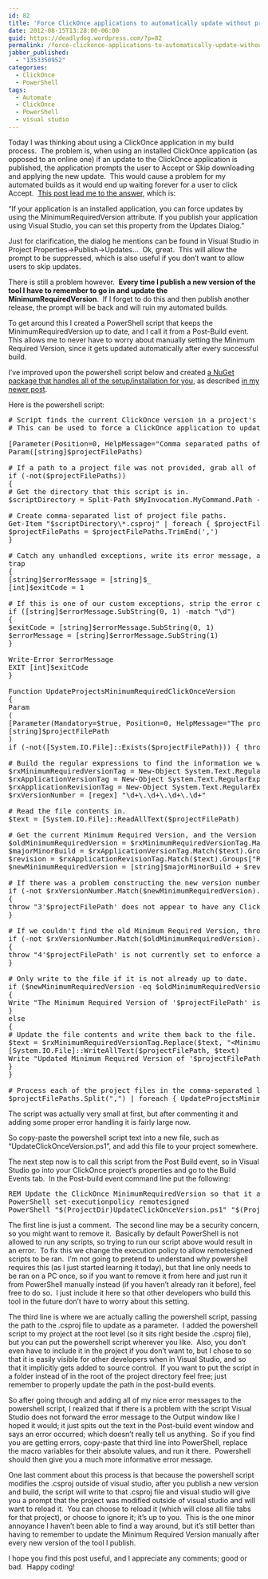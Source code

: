 ```yaml
---
id: 82
title: 'Force ClickOnce applications to automatically update without prompting user - Automatically update MinimumRequiredVersion using PowerShell'
date: 2012-08-15T13:28:00-06:00
guid: https://deadlydog.wordpress.com/?p=82
permalink: /force-clickonce-applications-to-automatically-update-without-prompting-user-automatically-update-minimumrequiredversion-using-powershell/
jabber_published:
  - "1353350952"
categories:
  - ClickOnce
  - PowerShell
tags:
  - Automate
  - ClickOnce
  - PowerShell
  - visual studio
---
```

Today I was thinking about using a ClickOnce application in my build process.  The problem is, when using an installed ClickOnce application (as opposed to an online one) if an update to the ClickOnce application is published, the application prompts the user to Accept or Skip downloading and applying the new update.  This would cause a problem for my automated builds as it would end up waiting forever for a user to click Accept.  [This post lead me to the answer](http://stackoverflow.com/questions/1638066/clickonce-skip-asking-for-update-or-fail-lauch-if-skip-is-selected), which is:

“If your application is an installed application, you can force updates by using the MinimumRequiredVersion attribute. If you publish your application using Visual Studio, you can set this property from the Updates Dialog.”

Just for clarification, the dialog he mentions can be found in Visual Studio in Project Properties->Publish->Updates...  Ok, great.  This will allow the prompt to be suppressed, which is also useful if you don’t want to allow users to skip updates.

There is still a problem however.  **Every time I publish a new version of the tool I have to remember to go in and update the MinimumRequiredVersion**.  If I forget to do this and then publish another release, the prompt will be back and will ruin my automated builds.

To get around this I created a PowerShell script that keeps the MinimumRequiredVersion up to date, and I call it from a Post-Build event.  This allows me to never have to worry about manually setting the Minimum Required Version, since it gets updated automatically after every successful build.

<EDIT>

I’ve improved upon the powershell script below and created [a NuGet package that handles all of the setup/installation for you](https://nuget.org/packages/AutoUpdateProjectsMinimumRequiredClickOnceVersion), as described [in my newer post](http://dans-blog.azurewebsites.net/?p=175).

</EDIT>

Here is the powershell script:

<pre class="brush: powershell; pad-line-numbers: true; title: ; notranslate" title=""># Script finds the current ClickOnce version in a project's .csproj file, and updates the MinimumRequiredVersion to be this same version.
# This can be used to force a ClickOnce application to update automatically without prompting the user.

[Parameter(Position=0, HelpMessage="Comma separated paths of the .csproj files to process")]
Param([string]$projectFilePaths)

# If a path to a project file was not provided, grab all of the project files in the same directory as this script.
if (-not($projectFilePaths))
{
# Get the directory that this script is in.
$scriptDirectory = Split-Path $MyInvocation.MyCommand.Path -Parent

# Create comma-separated list of project file paths.
Get-Item "$scriptDirectory\*.csproj" | foreach { $projectFilePaths += "$_,"}
$projectFilePaths = $projectFilePaths.TrimEnd(',')
}

# Catch any unhandled exceptions, write its error message, and exit the process with a non-zero error code to indicate failure.
trap
{
[string]$errorMessage = [string]$_
[int]$exitCode = 1

# If this is one of our custom exceptions, strip the error code off of the front.
if ([string]$errorMessage.SubString(0, 1) -match "\d")
{
$exitCode = [string]$errorMessage.SubString(0, 1)
$errorMessage = [string]$errorMessage.SubString(1)
}

Write-Error $errorMessage
EXIT [int]$exitCode
}

Function UpdateProjectsMinimumRequiredClickOnceVersion
{
Param
(
[Parameter(Mandatory=$true, Position=0, HelpMessage="The project file (.csproj) to update.")]
[string]$projectFilePath
)
if (-not([System.IO.File]::Exists($projectFilePath))) { throw "2Cannot find project file to update at the path: '$projectFilePath'" }

# Build the regular expressions to find the information we will need.
$rxMinimumRequiredVersionTag = New-Object System.Text.RegularExpressions.Regex "\&lt;MinimumRequiredVersion\&gt;(?&lt;Version&gt;.*?)\&lt;/MinimumRequiredVersion\&gt;", SingleLine
$rxApplicationVersionTag = New-Object System.Text.RegularExpressions.Regex "\&lt;ApplicationVersion\&gt;(?&lt;Version&gt;\d+\.\d+\.\d+\.).*?\&lt;/ApplicationVersion\&gt;", SingleLine
$rxApplicationRevisionTag = New-Object System.Text.RegularExpressions.Regex "\&lt;ApplicationRevision\&gt;(?&lt;Revision&gt;[0-9]+)\&lt;/ApplicationRevision\&gt;", SingleLine
$rxVersionNumber = [regex] "\d+\.\d+\.\d+\.\d+"

# Read the file contents in.
$text = [System.IO.File]::ReadAllText($projectFilePath)

# Get the current Minimum Required Version, and the Version that it should be.
$oldMinimumRequiredVersion = $rxMinimumRequiredVersionTag.Match($text).Groups["Version"].Value
$majorMinorBuild = $rxApplicationVersionTag.Match($text).Groups["Version"].Value
$revision = $rxApplicationRevisionTag.Match($text).Groups["Revision"].Value
$newMinimumRequiredVersion = [string]$majorMinorBuild + $revision

# If there was a problem constructing the new version number, throw an error.
if (-not $rxVersionNumber.Match($newMinimumRequiredVersion).Success)
{
throw "3'$projectFilePath' does not appear to have any ClickOnce deployment settings in it."
}

# If we couldn't find the old Minimum Required Version, throw an error.
if (-not $rxVersionNumber.Match($oldMinimumRequiredVersion).Success)
{
throw "4'$projectFilePath' is not currently set to enforce a MinimumRequiredVersion. To fix this in Visual Studio go to Project Properties-&gt;Publish-&gt;Updates... and check off 'Specify a minimum required version for this application'."
}

# Only write to the file if it is not already up to date.
if ($newMinimumRequiredVersion -eq $oldMinimumRequiredVersion)
{
Write "The Minimum Required Version of '$projectFilePath' is already up-to-date on version '$newMinimumRequiredVersion'."
}
else
{
# Update the file contents and write them back to the file.
$text = $rxMinimumRequiredVersionTag.Replace($text, "&lt;MinimumRequiredVersion&gt;" + $newMinimumRequiredVersion + "&lt;/MinimumRequiredVersion&gt;")
[System.IO.File]::WriteAllText($projectFilePath, $text)
Write "Updated Minimum Required Version of '$projectFilePath' from '$oldMinimumRequiredVersion' to '$newMinimumRequiredVersion'"
}
}

# Process each of the project files in the comma-separated list.
$projectFilePaths.Split(",") | foreach { UpdateProjectsMinimumRequiredClickOnceVersion $_ }
</pre>

The script was actually very small at first, but after commenting it and adding some proper error handling it is fairly large now.

So copy-paste the powershell script text into a new file, such as “UpdateClickOnceVersion.ps1”, and add this file to your project somewhere.

The next step now is to call this script from the Post Build event, so in Visual Studio go into your ClickOnce project’s properties and go to the Build Events tab.  In the Post-build event command line put the following:

<pre class="brush: bash; pad-line-numbers: true; title: ; notranslate" title="">REM Update the ClickOnce MinimumRequiredVersion so that it auto-updates without prompting
PowerShell set-executionpolicy remotesigned
PowerShell "$(ProjectDir)UpdateClickOnceVersion.ps1" "$(ProjectPath)"
</pre>

The first line is just a comment.  The second line may be a security concern, so you might want to remove it.  Basically by default PowerShell is not allowed to run any scripts, so trying to run our script above would result in an error.  To fix this we change the execution policy to allow remotesigned scripts to be ran.  I’m not going to pretend to understand why powershell requires this (as I just started learning it today), but that line only needs to be ran on a PC once, so if you want to remove it from here and just run it from PowerShell manually instead (if you haven’t already ran it before), feel free to do so.  I just include it here so that other developers who build this tool in the future don’t have to worry about this setting.

The third line is where we are actually calling the powershell script, passing the path to the .csproj file to update as a parameter.  I added the powershell script to my project at the root level (so it sits right beside the .csproj file), but you can put the powershell script wherever you like.  Also, you don’t even have to include it in the project if you don’t want to, but I chose to so that it is easily visible for other developers when in Visual Studio, and so that it implicitly gets added to source control.  If you want to put the script in a folder instead of in the root of the project directory feel free; just remember to properly update the path in the post-build events.

So after going through and adding all of my nice error messages to the powershell script, I realized that if there is a problem with the script Visual Studio does not forward the error message to the Output window like I hoped it would; it just spits out the text in the Post-build event window and says an error occurred; which doesn’t really tell us anything.  So if you find you are getting errors, copy-paste that third line into PowerShell, replace the macro variables for their absolute values, and run it there.  Powershell should then give you a much more informative error message.

One last comment about this process is that because the powershell script modifies the .csproj outside of visual studio, after you publish a new version and build, the script will write to that .csproj file and visual studio will give you a prompt that the project was modified outside of visual studio and will want to reload it.  You can choose to reload it (which will close all file tabs for that project), or choose to ignore it; it’s up to you.  This is the one minor annoyance I haven’t been able to find a way around, but it’s still better than having to remember to update the Minimum Required Version manually after every new version of the tool I publish.

I hope you find this post useful, and I appreciate any comments; good or bad.  Happy coding!

